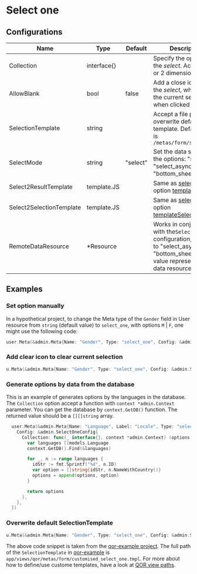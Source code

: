 # Select one

## Configurations

| Name | Type | Default | Description |
| --- | --- | --- | --- |
| Collection | interface{} |  | Specify the options of the *select*. Accepts a 1 or 2 dimensional array |
| AllowBlank | bool | false | Add a close icon beside the *select*, which clears the current selection when clicked |
| SelectionTemplate | string |  | Accept a file path to overwrite default *select* template. Default path is `/metas/form/select_one` |
| SelectMode | string | "select" | Set the data source of the options: "select", "select_async", or "bottom_sheet" |
| Select2ResultTemplate | template.JS |  | Same as [select2](https://select2.github.io)'s option [templateResult](https://select2.github.io/options.html#can-i-change-how-the-placeholder-looks) |
| Select2SelectionTemplate | template.JS |  | Same as [select2](https://select2.github.io)'s option [templateSelection](https://select2.github.io/options.html#templateSelection) |
| RemoteDataResource | *Resource |  | Works in conjunction with the`SelectMode` configuration, when set to "select_async" or "bottom_sheet" the value represents the data resource |

## Examples

### Set option manually

In a hypothetical project, to change the Meta type of the `Gender` field in User resource from `string` (default value) to `select_one`, with options `M` | `F`, one might use the following code:

```go
user.Meta(&admin.Meta{Name: "Gender", Type: "select_one", Config: &admin.SelectOneConfig{Collection: []string{"M", "F"}}})
```

### Add clear icon to clear current selection

```go
u.Meta(&admin.Meta{Name: "Gender", Type: "select_one", Config: &admin.SelectOneConfig{Collection: []string{"M", "F"}, AllowBlank: true}})
```

### Generate options by data from the database

This is an example of generates options by the languages in the database. The `Collection` option accept a function with `context *admin.Context` parameter. You can get the database by `context.GetDB()` function. The returned value should be a `[][]string` array.

```go
  user.Meta(&admin.Meta{Name: "Language", Label: "Locale", Type: "select_one",
    Config: &admin.SelectOneConfig{
      Collection: func(_ interface{}, context *admin.Context) (options [][]string) {
        var languages []models.Language
        context.GetDB().Find(&languages)

        for _, n := range languages {
          idStr := fmt.Sprintf("%d", n.ID)
          var option = []string{idStr, n.NameWithCountry()}
          options = append(options, option)
        }

        return options
      },
    },
  })
```

### Overwrite default SelectionTemplate

```go
u.Meta(&admin.Meta{Name: "Gender", Type: "select_one", Config: &admin.SelectOneConfig{Collection: []string{"M", "F"}, SelectionTemplate: "metas/form/customised_select_one.tmpl"}})
```

The above code snippet is taken from the [qor-example project](https://github.com/qor/qor-example). The full path of the `SelectionTemplate` in [qor-example](https://github.com/qor/qor-example) is `app/views/qor/metas/form/customised_select_one.tmpl`. For more about how to define/use custome templates, have a look at [QOR view paths](../chapter2/theme.md#customize-views).
